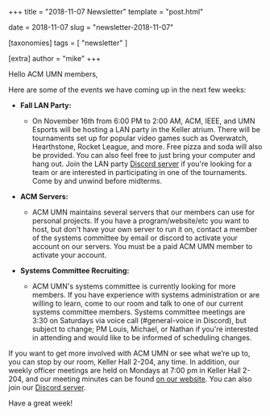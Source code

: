 +++
title = "2018-11-07 Newsletter"
template = "post.html"

date = 2018-11-07
slug = "newsletter-2018-11-07"

[taxonomies]
tags = [ "newsletter" ]

[extra]
author = "mike"
+++

<!-- more -->

Hello ACM UMN members,

Here are some of the events we have coming up in the next few weeks:
 
 - **Fall LAN Party:**
   - On November 16th from 6:00 PM to 2:00 AM, ACM, IEEE, and UMN Esports will be hosting a LAN party in the Keller atrium. There will be tournaments set up for popular video games such as Overwatch, Hearthstone, Rocket League, and more. Free pizza and soda will also be provided. You can also feel free to just bring your computer and hang out. Join the LAN party [Discord server](https://z.umn.edu/LANdis) if you're looking for a team or are interested in participating in one of the tournaments. Come by and unwind before midterms.

 - **ACM Servers:**
   - ACM UMN maintains several servers that our members can use for personal projects. If you have a program/website/etc you want to host, but don't have your own server to run it on, contact a member of the systems committee by email or discord to activate your account on our servers. You must be a paid ACM UMN member to activate your account.

 - **Systems Committee Recruiting:**
   - ACM UMN's systems committee is currently looking for more members. If you have experience with systems administration or are willing to learn, come to our room and talk to one of our current systems committee members. Systems committee meetings are 3:30 on Saturdays via voice call (#general-voice in Discord), but subject to change; PM Louis, Michael, or Nathan if you're interested in attending and would like to be informed of scheduling changes.

If you want to get more involved with ACM UMN or see what we’re up to, you can stop by our room, Keller Hall 2-204, any time. In addition, our weekly officer meetings are held on Mondays at 7:00 pm in Keller Hall 2-204, and our meeting minutes can be found [on our website](https://acm.umn.edu/meeting-minutes). You can also join our [Discord server](https://z.umn.edu/acm-discord).

Have a great week!

